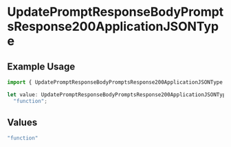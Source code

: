 # UpdatePromptResponseBodyPromptsResponse200ApplicationJSONType

## Example Usage

```typescript
import { UpdatePromptResponseBodyPromptsResponse200ApplicationJSONType } from "@orq-ai/node/models/operations";

let value: UpdatePromptResponseBodyPromptsResponse200ApplicationJSONType =
  "function";
```

## Values

```typescript
"function"
```